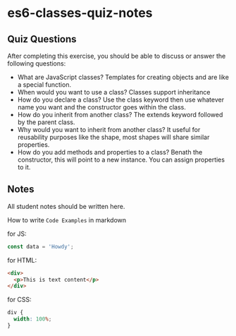 # es6-classes-quiz-notes

## Quiz Questions

After completing this exercise, you should be able to discuss or answer the following questions:

- What are JavaScript classes?
  Templates for creating objects and are like a special function.
- When would you want to use a class?
  Classes support inheritance
- How do you declare a class?
  Use the class keyword then use whatever name you want and the constructor goes within the class.
- How do you inherit from another class?
  The extends keyword followed by the parent class.
- Why would you want to inherit from another class?
  It useful for reusability purposes like the shape, most shapes will share similar properties.
- How do you add methods and properties to a class?
  Benath the constructor, this will point to a new instance. You can assign properties to it.

## Notes

All student notes should be written here.

How to write `Code Examples` in markdown

for JS:

```javascript
const data = 'Howdy';
```

for HTML:

```html
<div>
  <p>This is text content</p>
</div>
```

for CSS:

```css
div {
  width: 100%;
}
```
